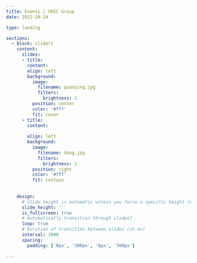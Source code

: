 ```yaml
---
title: Events | UNIC Group
date: 2022-10-24

type: landing

sections:
  - block: slider2
    content:
      slides:
      - title: 
        content: 
        align: left
        background:
          image:
            filename: guanying.jpg
            filters:
              brightness: 1
          position: center
          color: '#fff'
          fit: cover
      - title:  
        content: 
                
        align: left
        background:
          image:
            filename: dang.jpg
            filters:
              brightness: 1
          position: right
          color: '#fff'
          fit: contain
    
       
    design:
      # Slide height is automatic unless you force a specific height (e.g. '400px')
      slide_height: ''
      is_fullscreen: true
      # Automatically transition through slides?
      loop: true
      # Duration of transition between slides (in ms)
      interval: 3000
      spacing:
        padding: ['0px', '300px', '0px', '300px']
    
---
```


